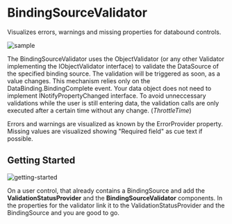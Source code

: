 # BindingSourceValidator

Visualizes errors, warnings and missing properties for databound controls.

![sample](res/sample.png)

The BindingSourceValidator uses the ObjectValidator (or any other Validator implementing the IObjectValidator interface)
to validate the DataSource of the specified binding source. The validation will be triggered as soon, as a value 
changes. This mechanism relies only on the DataBinding.BindingComplete event.
Your data object does not need to implement INotifyPropertyChanged interface.
To avoid unneccessary validations while the user is still entering data, 
the validation calls are only executed after a certain time without any change. (*ThrottleTime*)

Errors and warnings are visualized as known by the ErrorProvider property. Missing values are visualized showing "Required field" as cue text if possible.

## Getting Started

![getting-started](res/getting-started.png)

On a user control, that already contains a BindingSource and add the **ValidationStatusProvider** and the **BindingSourceValidator** components. In the properties for the validator link it to the ValidationStatusProvider and the BindingSource and you are good to go.